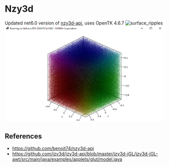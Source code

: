 # Nzy3d
Updated net6.0 version of [nzy3d-api](https://github.com/benoit74/nzy3d-api), uses OpenTK 4.6.7
![surface_ripples](https://github.com/BobLd/Nzy3d/blob/master/resources/Nzy3d-ripples_small.gif)
![scatter_1million](https://github.com/BobLd/Nzy3d/blob/master/resources/Nzy3d-scatter_1million.png)

## References
- https://github.com/benoit74/nzy3d-api
- https://github.com/jzy3d/jzy3d-api/blob/master/jzy3d-jGL/jzy3d-jGL-awt/src/main/java/examples/applets/glut/model.java
